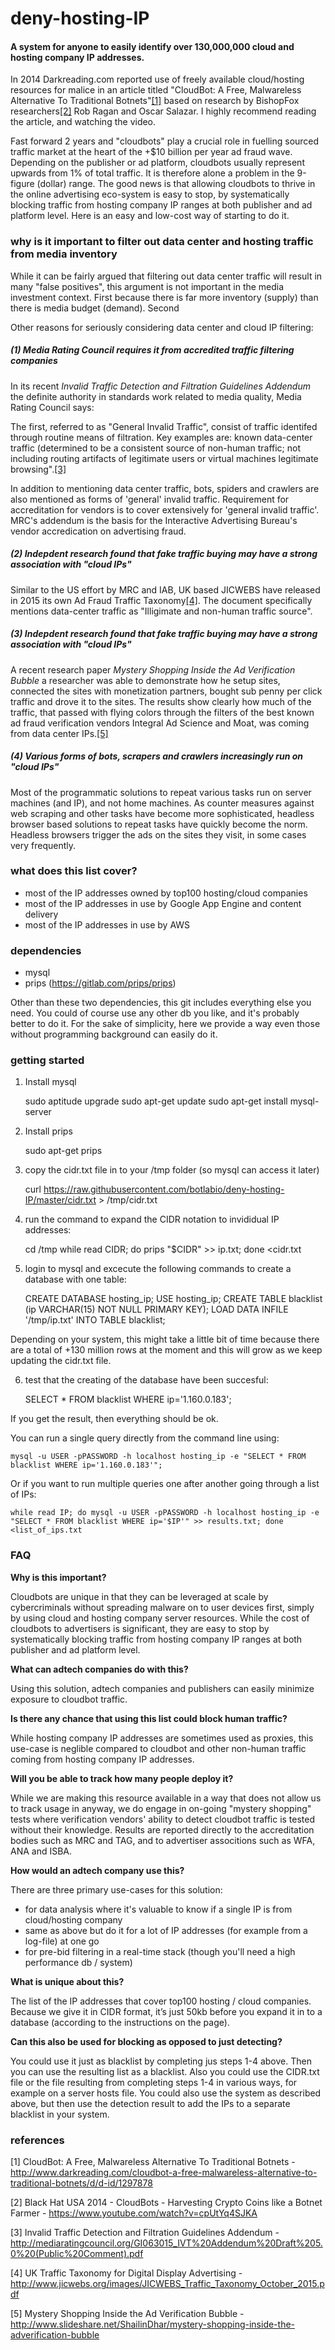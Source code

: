 # deny-hosting-IP
#### A system for anyone to easily identify over 130,000,000 cloud and hosting company IP addresses.

In 2014 Darkreading.com reported use of freely available cloud/hosting resources for malice in an article titled "CloudBot: A Free, Malwareless Alternative To Traditional Botnets"[[1]](http://www.darkreading.com/cloudbot-a-free-malwareless-alternative-to-traditional-botnets/d/d-id/1297878) based on research by BishopFox researchers[[2]](https://www.youtube.com/watch?v=cpUtYq4SJKA) Rob Ragan and Oscar Salazar. I highly recommend reading the article, and watching the video.  

Fast forward 2 years and "cloudbots" play a crucial role in fuelling sourced traffic market at the heart of the +$10 billion per year ad fraud wave. Depending on the publisher or ad platform, cloudbots usually represent upwards from 1% of total traffic. It is therefore alone a problem in the 9-figure (dollar) range. The good news is that allowing cloudbots to thrive in the online advertising eco-system is easy to stop, by systematically blocking traffic from hosting company IP ranges at both publisher and ad platform level. Here is an easy and low-cost way of starting to do it. 

### why is it important to filter out data center and hosting traffic from media inventory

While it can be fairly argued that filtering out data center traffic will result in many "false positives", this argument is not important in the media investment context. First because there is far more inventory (supply) than there is media budget (demand). Second 

Other reasons for seriously considering data center and cloud IP filtering: 

##### (1) Media Rating Council requires it from accredited traffic filtering companies

In its recent *Invalid Traffic Detection and Filtration Guidelines Addendum* the definite authority in standards work related to media quality, Media Rating Council says: 

The first, referred to as "General Invalid Traffic", consist of traffic identifed through routine means of filtration. Key examples are: known data-center traffic (determined to be a consistent source of non-human traffic; not including routing artifacts of legitimate users or virtual machines legitimate browsing".[[3]](http://mediaratingcouncil.org/GI063015_IVT%20Addendum%20Draft%205.0%20(Public%20Comment).pdf)

In addition to mentioning data center traffic, bots, spiders and crawlers are also mentioned as forms of 'general' invalid traffic. Requirement for accreditation for vendors is to cover extensively for 'general invalid traffic'. MRC's addendum is the basis for the Interactive Advertising Bureau's vendor accredication on advertising fraud. 


##### (2) Indepdent research found that fake traffic buying may have a strong association with "cloud IPs"

Similar to the US effort by MRC and IAB, UK based JICWEBS have released in 2015 its own Ad Fraud Traffic Taxonomy[[4]](http://www.jicwebs.org/images/JICWEBS_Traffic_Taxonomy_October_2015.pdf). The document specifically mentions data-center traffic as "Illigimate and non-human traffic source". 


##### (3) Indepdent research found that fake traffic buying may have a strong association with "cloud IPs"

A recent research paper *Mystery Shopping Inside the Ad Verification Bubble* a researcher was able to demonstrate how he setup sites, connected the sites with monetization partners, bought sub penny per click traffic and drove it to the sites. The results show clearly how much of the traffic, that passed with flying colors through the filters of the best known ad fraud verification vendors Integral Ad Science and Moat, was coming from data center IPs.[[5]]( http://www.slideshare.net/ShailinDhar/mystery-shopping-inside-the-adverification-bubble)


##### (4) Various forms of bots, scrapers and crawlers increasingly run on "cloud IPs" 

Most of the programmatic solutions to repeat various tasks run on server machines (and IP), and not home machines. As counter measures against web scraping and other tasks have become more sophisticated, headless browser based solutions to repeat tasks have quickly become the norm. Headless browsers trigger the ads on the sites they visit, in some cases very frequently. 

### what does this list cover? 

- most of the IP addresses owned by top100 hosting/cloud companies 
- most of the IP addresses in use by Google App Engine and content delivery 
- most of the IP addresses in use by AWS

### dependencies 

- mysql 
- prips (https://gitlab.com/prips/prips)

Other than these two dependencies, this git includes everything else you need. You could of course use any other db you like, and it's probably better to do it. For the sake of simplicity, here we provide a way even those without programming background can easily do it. 

### getting started 

1) Install mysql 

    sudo aptitude upgrade
    sudo apt-get update
    sudo apt-get install mysql-server 
    
2) Install prips 

    sudo apt-get prips

3) copy the cidr.txt file in to your /tmp folder (so mysql can access it later)

    curl https://raw.githubusercontent.com/botlabio/deny-hosting-IP/master/cidr.txt > /tmp/cidr.txt
    
4) run the command to expand the CIDR notation to invididual IP addresses: 
    
    cd /tmp
    while read CIDR; do prips "$CIDR" >> ip.txt; done <cidr.txt

5) login to mysql and excecute the following commands to create a database with one table: 

    CREATE DATABASE hosting_ip;
    USE hosting_ip;
    CREATE TABLE blacklist (ip VARCHAR(15) NOT NULL PRIMARY KEY);
    LOAD DATA INFILE '/tmp/ip.txt' INTO TABLE blacklist;

Depending on your system, this might take a little bit of time because there are a total of +130 million rows at the moment and this will grow as we keep updating the cidr.txt file. 

6) test that the creating of the database have been succesful: 

    SELECT * FROM blacklist WHERE ip='1.160.0.183';
   
If you get the result, then everything should be ok. 

You can run a single query directly from the command line using: 

    mysql -u USER -pPASSWORD -h localhost hosting_ip -e "SELECT * FROM blacklist WHERE ip='1.160.0.183'";
    
Or if you want to run multiple queries one after another going through a list of IPs: 

    while read IP; do mysql -u USER -pPASSWORD -h localhost hosting_ip -e "SELECT * FROM blacklist WHERE ip='$IP'" >> results.txt; done <list_of_ips.txt

### FAQ

**Why is this important?**

Cloudbots are unique in that they can be leveraged at scale by cybercriminals without spreading malware on to user devices first, simply by using cloud and hosting company server resources. While the cost of cloudbots to advertisers is significant, they are easy to stop by systematically blocking traffic from hosting company IP ranges at both publisher and ad platform level. 

**What can adtech companies do with this?**

Using this solution, adtech companies and publishers can easily minimize exposure to cloudbot traffic.   

**Is there any chance that using this list could block human traffic?**

While hosting company IP addresses are sometimes used as proxies, this use-case is neglible compared to cloudbot and other non-human traffic coming from hosting company IP addresses. 

**Will you be able to track how many people deploy it?**

While we are making this resource available in a way that does not allow us to track usage in anyway, we do engage in on-going "mystery shopping" tests where verification vendors' ability to detect cloudbot traffic is tested without their knowledge. Results are reported directly to the accreditation bodies such as MRC and TAG, and to advertiser associtions such as WFA, ANA and ISBA.

**How would an adtech company use this?**

There are three primary use-cases for this solution:

- for data analysis where it's valuable to know if a single IP is from cloud/hosting company
- same as above but do it for a lot of IP addresses (for example from a log-file) at one go
- for pre-bid filtering in a real-time stack (though you'll need a high performance db / system) 

**What is unique about this?**

The list of the IP addresses that cover top100 hosting / cloud companies. Because we give it in CIDR format, it’s just 50kb before you expand it in to a database (according to the instructions on the page). 

**Can this also be used for blocking as opposed to just detecting?**

You could use it just as blacklist by completing jus steps 1-4 above. Then you can use the resulting list as a blacklist. Also you could use the CIDR.txt file or the file resulting from completing steps 1-4 in various ways, for example on a server hosts file. You could also use the system as described above, but then use the detection result to add the IPs to a separate blacklist in your system. 

### references

[1] CloudBot: A Free, Malwareless Alternative To Traditional Botnets - http://www.darkreading.com/cloudbot-a-free-malwareless-alternative-to-traditional-botnets/d/d-id/1297878

[2] Black Hat USA 2014 - CloudBots - Harvesting Crypto Coins like a Botnet Farmer - https://www.youtube.com/watch?v=cpUtYq4SJKA

[3] Invalid Traffic Detection and Filtration Guidelines Addendum -  http://mediaratingcouncil.org/GI063015_IVT%20Addendum%20Draft%205.0%20(Public%20Comment).pdf

[4] UK Traffic Taxonomy for Digital Display Advertising -  http://www.jicwebs.org/images/JICWEBS_Traffic_Taxonomy_October_2015.pdf

[5] Mystery Shopping Inside the Ad Verification Bubble - http://www.slideshare.net/ShailinDhar/mystery-shopping-inside-the-adverification-bubble
